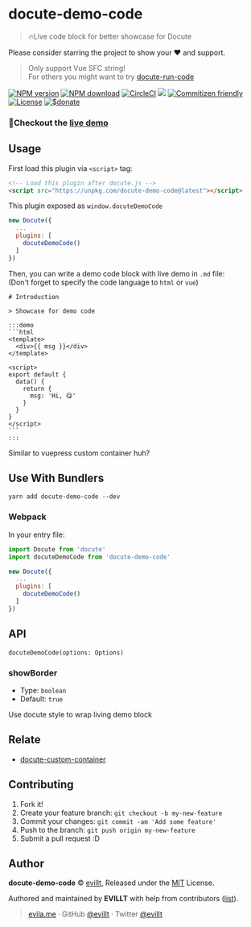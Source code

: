 # docute-demo-code

> 🔥Live code block for better showcase for Docute

Please consider starring the project to show your ❤️ and support.

> Only support Vue SFC string!  
> For others you might want to try [docute-run-code](https://github.com/egoist/docute-plugins/tree/master/packages/run-code)

[![NPM version](https://badgen.net/npm/v/docute-demo-code?icon=npm)](https://npmjs.com/package/docute-demo-code)
[![NPM download](https://badgen.net/npm/dm/docute-demo-code?icon=npm)](https://npmjs.com/package/docute-demo-code)
[![CircleCI](https://badgen.net/circleci/github/evillt/docute-demo-code?icon=circleci)](https://circleci.com/gh/evillt/docute-demo-code/tree/master)
[![](https://badgen.net/jsdelivr/hits/npm/docute-demo-code)](https://www.jsdelivr.com/package/npm/docute-demo-code)
[![Commitizen friendly](https://img.shields.io/badge/commitizen-friendly-brightgreen.svg)](http://commitizen.github.io/cz-cli/)
[![License](https://badgen.net/npm/license/docute-demo-code)](./LICENSE)
[![$donate](https://badgen.net/badge/suport%20me/donate/f2a)](https://patreon.com/evillt)

### 🤗Checkout the [live demo](https://docute-demo-code.now.sh)

## Usage

First load this plugin via `<script>` tag:

```html
<!-- Load this plugin after docute.js -->
<script src="https://unpkg.com/docute-demo-code@latest"></script>
```

This plugin exposed as `window.docuteDemoCode`

```js
new Docute({
  ...
  plugins: [
    docuteDemoCode()
  ]
})
```

Then, you can write a demo code block with live demo in `.md` file:  
(Don't forget to specify the code language to `html` or `vue`)

    # Introduction

    > Showcase for demo code

    :::demo
    ```html
    <template>
      <div>{{ msg }}</div>
    </template>

    <script>
    export default {
      data() {
        return {
          msg: 'Hi, 😋'
        }
      }
    }
    </script>
    ```
    :::

Similar to vuepress custom container huh?

## Use With Bundlers

```console
yarn add docute-demo-code --dev
```

### Webpack

In your entry file:

```js
import Docute from 'docute'
import docuteDemoCode from 'docute-demo-code'

new Docute({
  ...
  plugins: [
    docuteDemoCode()
  ]
})
```

## API

`docuteDemoCode(options: Options)`

### showBorder

- Type: `boolean`
- Default: `true`

Use docute style to wrap living demo block

## Relate

- [docute-custom-container](https://github.com/evillt/docute-custom-container)

## Contributing

1. Fork it!
2. Create your feature branch: `git checkout -b my-new-feature`
3. Commit your changes: `git commit -am 'Add some feature'`
4. Push to the branch: `git push origin my-new-feature`
5. Submit a pull request :D

## Author

**docute-demo-code** © [evillt](https://github.com/evillt), Released under the [MIT](./LICENSE) License.

Authored and maintained by **EVILLT** with help from contributors ([list](https://github.com/evillt/docute-demo-code/contributors)).

> [evila.me](https://evila.me) · GitHub [@evillt](https://github.com/evillt) · Twitter [@evillt](https://twitter.com/evillt)
